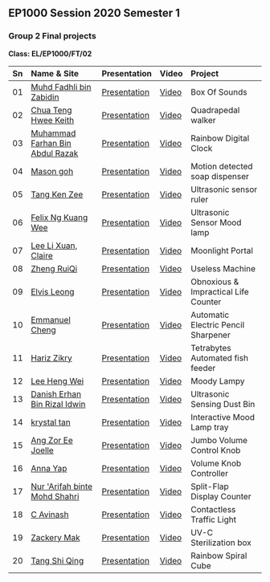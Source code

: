 
## EP1000 Session 2020 Semester 1

### Group 2 Final projects

**Class: EL/EP1000/FT/02**


| Sn   | Name & Site              | Presentation   | Video          | Project              |
|:-----|:-------------------------|:---------------|:---------------|:---------------------|
| 01   | [Muhd Fadhli bin Zabidin](https://darksnowle.github.io/EP1000/) | [Presentation](https://drive.google.com/file/d/1dWjQTh9tQCK5PEPVEuWybhEz8e-ayF_u/view?usp=sharing) | [ Video ](https://youtu.be/qvHUOC-rckQ) | Box Of Sounds|
| 02   | [Chua Teng Hwee Keith ](https://keithsp.github.io/EP1000/) | [Presentation](https://docs.google.com/presentation/d/1ezP5rh51rcuQEOYod0Fvu7YkmDbCIsDg5C_xKFAWmbA/edit?usp=sharing) | [ Video ](https://www.youtube.com/watch?v=nRjWll0zR2o) | Quadrapedal walker|
| 03   | [Muhammad Farhan Bin Abdul Razak](https://mfarhan1211.github.io/EP1000/) | [Presentation](https://docs.google.com/presentation/d/1LNbNLaE2jwWwwEaOaqG71IyzSqwEOlvjQ-DntOzQwqA/edit#slide=id.p) | [ Video ](https://www.youtube.com/watch?v=3f8fRh7mgI8&feature=youtu.be) | Rainbow Digital Clock|
| 04   | [Mason goh](https://masongoh.github.io/ep1000/) | [Presentation](https://docs.google.com/presentation/d/1an1Zat3BDTwHfj3I0DYEZQUE-gDJDM2pVdn_xlMmPxw/edit?usp=sharing) | [ Video ](https://drive.google.com/file/d/1lUf8HNABtgvqRKJgktTK80HFZ1qxw8T3/view?usp=sharing) | Motion detected soap dispenser|
| 05   | [Tang Ken Zee](https://tangkenzee.github.io/EP1000/) | [Presentation](https://docs.google.com/presentation/d/12W3SBqIVcuN-NopO-k8MXQtq1eI6KnPI66CM5cMgC8g/edit?usp=sharing) | [ Video ](https://ichatspedu-my.sharepoint.com/:v:/g/personal/kenzee_19_ichat_sp_edu_sg/EWiI_C15afBCksRtypnq0XIBcgrQtbY2BV1Yo5ARJDMcAw?e=4WuQXx) | Ultrasonic sensor ruler|
| 06   | [Felix Ng Kuang Wee](https://felixnkw.github.io/EP1000/) | [Presentation](https://drive.google.com/file/d/1SgyBZD7IPHzSCArraHkvBxyQqVcsxTjQ/view?usp=sharing) | [ Video ](https://www.youtube.com/watch?v=RdRJpDntqjY) | Ultrasonic Sensor Mood lamp|
| 07   | [Lee Li Xuan, Claire](https://sp-claire.github.io/E1000/) | [Presentation](https://drive.google.com/file/d/1vrK5iBuh-nqQojjt6rhRW1_VXyzbF0BB/view?usp=drivesdk) | [ Video ](https://youtu.be/blOxVu3UmBc) | Moonlight Portal|
| 08   | [Zheng RuiQi](https://zhengrq20.github.io/ep1000/) | [Presentation](https://docs.google.com/presentation/d/1IVgGeT1p_3-3rdoHUs1TB6IktaTo3hXXyAyklue7kd8/edit#slide=id.p) | [ Video ](https://www.youtube.com/watch?v=mubHmbVllEk) | Useless Machine|
| 09   | [Elvis Leong](https://elvisleong.github.io/LeongJinWaiElvis-blogpage) | [Presentation](https://drive.google.com/file/d/1u-erbN5OibUa78mbF43Gsptoc3Ibj87i/view?usp=sharing) | [ Video ](https://youtu.be/_80zE2cVCXI) | Obnoxious & Impractical Life Counter|
| 10   | [Emmanuel Cheng](https://partixle.github.io/EP1000/index.html) | [Presentation](https://drive.google.com/file/d/1S6t9LEkktbF01mjGyD2uTJX0go4hFjHW/view?usp=sharing) | [ Video ](https://youtu.be/cbPp5W0gwXM) | Automatic Electric Pencil Sharpener|
| 11   | [Hariz Zikry](https://harizzikry.github.io/EP1000/) | [Presentation](https://github.com/HarizZikry/EP1000/blob/master/images/FinalProject/Presentation_Dfab.png) | [ Video ](https://youtu.be/y_QS-WVD3pE) | Tetrabytes Automated fish feeder|
| 12   | [Lee Heng Wei](https://leehengwei.github.io/EP1000/) | [Presentation](https://leehengwei.github.io/EP1000/Final_project/Presentation%20DFAB.png) | [ Video ](https://www.youtube.com/watch?v=tJQS2-pXS1g) | Moody Lampy|
| 13   | [Danish Erhan Bin Rizal Idwin](https://danish-erhan02.github.io/EP1000/) | [Presentation](https://danish-erhan02.github.io/EP1000/Danish_Erhan_EP1000_PresentaitonSlides.png) | [ Video ](https://youtu.be/gTBcLABaUng) | Ultrasonic Sensing Dust Bin|
| 14   | [krystal tan](https://krystaltan19.github.io/EP1000/) | [Presentation](https://drive.google.com/file/d/1Gtf6Kau7OPwAw9CzLBEjQrvUzeeybm1R/view?usp=sharing) | [ Video ](https://drive.google.com/file/d/1Wv-PmkwSq4WfsdyoCeJ8Wg4xt7Fjdrx-/view?usp=sharing) | Interactive Mood Lamp tray|
| 15   | [Ang Zor Ee Joelle](https://jaze7.github.io/EP1000/) | [Presentation](https://jaze7.github.io/EP1000/Final_Project/fl-01.png) | [ Video ](https://youtu.be/bphW0ix4dac) | Jumbo Volume Control Knob|
| 16   | [Anna Yap](https://annayjl.github.io/EP1000/) | [Presentation](https://annayjl.github.io/EP1000/Presentation.html ) | [ Video ](https://youtu.be/oLY7Wk3n_i4) | Volume Knob Controller|
| 17   | [Nur 'Arifah binte Mohd Shahri](https://refrigerated.github.io/EP1000/) | [Presentation](https://docs.google.com/presentation/d/1WT44GiZLVwQUHODC2z7HWO9Bv4CWQipQap4rK2VvwHA/edit?usp=sharing) | [ Video ](https://youtu.be/-xS44byfAJM) | Split-Flap Display Counter|
| 18   | [C Avinash](https://avi7v.github.io/EP1000/) | [Presentation](https://drive.google.com/file/d/1bP7KADfHH4r08gYqS2vHghh1kiNqlBMV/view?usp=sharing) | [ Video ](https://youtu.be/jktus0246Go) | Contactless Traffic Light|
| 19   | [Zackery Mak](https://zackerymak.github.io/EP1000/) | [Presentation](https://docs.google.com/presentation/d/1tWDd58ZM36F6OC9yksJu9Z5nMaEh23uZSM9u3xZJS0U/edit?usp=sharing) | [ Video ]() | UV-C Sterilization box|
| 20   | [Tang Shi Qing](https://tangshiqing.github.io/EP1000/) | [Presentation](https://github.com/TangShiQing/EP1000/blob/master/Rainbow%20Spiral%20Cube.png) | [ Video ](https://www.youtube.com/watch?v=x2wD6pF-Q3c) | Rainbow Spiral Cube|
